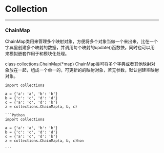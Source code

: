 # Collection
---
### ChainMap
ChainMap类用来管理多个映射对象，方便将多个对象当做一个来出来，比在一个字典里创建多个映射的数据，并调用每个映射的update()函数快，同时也可以用来模拟嵌套作用于和模块化处理。

class collections.ChainMap(*map)
ChainMap类可将多个字典或者其他映射对象放在一起，组成一个单一的，可更新的的映射对象，若无参数，默认创建空映射对象。


```
import collections

a = {'a': 'a', 'b': 'b'}
b = {'c': 'c', 'd': 'd'}
c = {'a': 'c', 'd': 'b'}
z = collections.ChainMap(a, b, c)
```


    ```Python
    import collections

    a = {'a': 'a', 'b': 'b'}
    b = {'c': 'c', 'd': 'd'}
    c = {'a': 'c', 'd': 'b'}
    z = collections.ChainMap(a, b, c)hon
    
    ```



